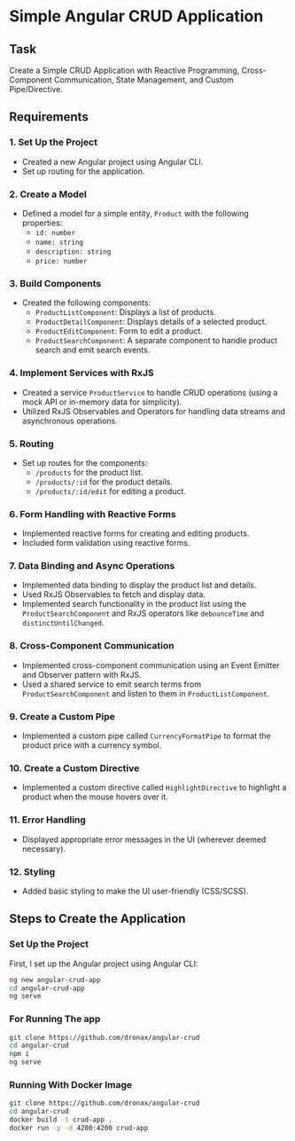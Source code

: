 # Simple Angular CRUD Application

## Task

Create a Simple CRUD Application with Reactive Programming, Cross-Component Communication, State Management, and Custom Pipe/Directive.

## Requirements

### 1. Set Up the Project

- Created a new Angular project using Angular CLI.
- Set up routing for the application.

### 2. Create a Model

- Defined a model for a simple entity, `Product` with the following properties:
  - `id: number`
  - `name: string`
  - `description: string`
  - `price: number`

### 3. Build Components

- Created the following components:
  - `ProductListComponent`: Displays a list of products.
  - `ProductDetailComponent`: Displays details of a selected product.
  - `ProductEditComponent`: Form to edit a product.
  - `ProductSearchComponent`: A separate component to handle product search and emit search events.

### 4. Implement Services with RxJS

- Created a service `ProductService` to handle CRUD operations (using a mock API or in-memory data for simplicity).
- Utilized RxJS Observables and Operators for handling data streams and asynchronous operations.

### 5. Routing

- Set up routes for the components:
  - `/products` for the product list.
  - `/products/:id` for the product details.
  - `/products/:id/edit` for editing a product.

### 6. Form Handling with Reactive Forms

- Implemented reactive forms for creating and editing products.
- Included form validation using reactive forms.

### 7. Data Binding and Async Operations

- Implemented data binding to display the product list and details.
- Used RxJS Observables to fetch and display data.
- Implemented search functionality in the product list using the `ProductSearchComponent` and RxJS operators like `debounceTime` and `distinctUntilChanged`.

### 8. Cross-Component Communication

- Implemented cross-component communication using an Event Emitter and Observer pattern with RxJS.
- Used a shared service to emit search terms from `ProductSearchComponent` and listen to them in `ProductListComponent`.

### 9. Create a Custom Pipe

- Implemented a custom pipe called `CurrencyFormatPipe` to format the product price with a currency symbol.

### 10. Create a Custom Directive

- Implemented a custom directive called `HighlightDirective` to highlight a product when the mouse hovers over it.

### 11. Error Handling

- Displayed appropriate error messages in the UI (wherever deemed necessary).

### 12. Styling

- Added basic styling to make the UI user-friendly (CSS/SCSS).

## Steps to Create the Application

### Set Up the Project

First, I set up the Angular project using Angular CLI:

```bash
ng new angular-crud-app
cd angular-crud-app
ng serve
```

### For Running The app

```bash
git clone https://github.com/dronax/angular-crud
cd angular-crud
npm i
ng serve
```

### Running With Docker Image

```bash
git clone https://github.com/dronax/angular-crud
cd angular-crud
docker build -t crud-app .
docker run -p -d 4200:4200 crud-app

```
